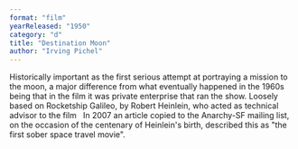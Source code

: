 ```yaml
---
format: "film"
yearReleased: "1950"
category: "d"
title: "Destination Moon"
author: "Irving Pichel"
---
```

 Historically important as the first serious attempt at portraying a mission to  the moon, a major difference from what eventually happened in the 1960s being  that in the film it was private enterprise that ran the show. Loosely based on Rocketship Galileo, by Robert Heinlein, who acted as technical advisor to  the film
  
 In 2007 an article copied to the Anarchy-SF mailing list, on the occasion of the  centenary of Heinlein's birth, described this as "the first sober space travel  movie".
  
